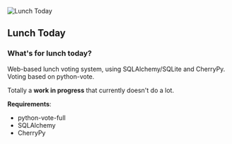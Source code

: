 ![Lunch Today](https://github.com/malaal/lunchtoday/blob/master/static/lunchtoday_full.png) 
## Lunch Today
### What's for lunch today?

Web-based lunch voting system, using SQLAlchemy/SQLite and CherryPy. Voting based on python-vote.

Totally a **work in progress** that currently doesn't do a lot.

**Requirements**:
* python-vote-full
* SQLAlchemy
* CherryPy
